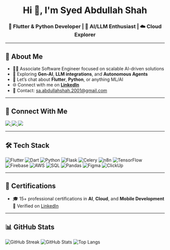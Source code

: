 <h1 align="center">Hi 👋, I'm Syed Abdullah Shah</h1>  
<h3 align="center">🚀 Flutter & Python Developer | 🧠 AI/LLM Enthusiast | ☁️ Cloud Explorer</h3>

<!--<p align="center">
  <img src="https://komarev.com/ghpvc/?username=MajorAbdullah&label=Profile%20views&color=0e75b6&style=flat" alt="Profile views" />
</p> -->
<!-- This is a comment in Markdown -->


---

## 🧩 About Me
- 👨‍💻 Associate Software Engineer focused on scalable AI-driven solutions
- 🌱 Exploring **Gen-AI**, **LLM integrations**, and **Autonomous Agents**
- 💬 Let’s chat about **Flutter**, **Python**, or anything ML/AI
- 🌐 Connect with me on [**LinkedIn**](http://www.linkedin.com/in/syed-abdullah-shah-4018a5176)
- 📩 Contact: [sa.abdullahshah.2001@gmail.com](mailto:sa.abdullahshah.2001@gmail.com)
<!-- - 📄 View my [**Resume**](https://drive.google.com/file/d/1IS8fIxf_smGrgYN0nD4X_vSjDF4E_Cpn/view?usp=sharing) -->


---

## 🔗 Connect With Me

<a href="http://www.linkedin.com/in/syed-abdullah-shah-4018a5176">
    <img src="https://img.shields.io/badge/LinkedIn-0077B5?style=for-the-badge&logo=linkedin&logoColor=white" />
</a>
<a href="https://github.com/MajorAbdullah">
    <img src="https://img.shields.io/badge/GitHub-181717?style=for-the-badge&logo=github&logoColor=white" />
</a>
<a href="https://www.coursera.org/learner/syed-abdullah-shah">
    <img src="https://img.shields.io/badge/Coursera-2A73CC?style=for-the-badge&logo=coursera&logoColor=white" />
</a>

---

## 🛠️ Tech Stack

![Flutter](https://img.shields.io/badge/Flutter-02569B?style=for-the-badge&logo=flutter&logoColor=white)
![Dart](https://img.shields.io/badge/Dart-0175C2?style=for-the-badge&logo=dart&logoColor=white)
![Python](https://img.shields.io/badge/Python-3776AB?style=for-the-badge&logo=python&logoColor=white)
![Flask](https://img.shields.io/badge/Flask-000000?style=for-the-badge&logo=flask&logoColor=white)
![Celery](https://img.shields.io/badge/Celery-37814A?style=for-the-badge&logo=celery&logoColor=white)
![n8n](https://img.shields.io/badge/n8n-ED5C4D?style=for-the-badge&logo=n8n&logoColor=white)
![TensorFlow](https://img.shields.io/badge/TensorFlow-FF6F00?style=for-the-badge&logo=tensorflow&logoColor=white)
![Firebase](https://img.shields.io/badge/Firebase-FFCA28?style=for-the-badge&logo=firebase&logoColor=black)
![AWS](https://img.shields.io/badge/AWS-232F3E?style=for-the-badge&logo=amazonaws&logoColor=white)
![SQL](https://img.shields.io/badge/SQL-4479A1?style=for-the-badge&logo=postgresql&logoColor=white)
![Pandas](https://img.shields.io/badge/Pandas-150458?style=for-the-badge&logo=pandas&logoColor=white)
![Figma](https://img.shields.io/badge/Figma-F24E1E?style=for-the-badge&logo=figma&logoColor=white)
![ClickUp](https://img.shields.io/badge/ClickUp-7B68EE?style=for-the-badge&logo=clickup&logoColor=white)

---

## 🏅 Certifications

- 🎓 15+ professional certifications in **AI**, **Cloud**, and **Mobile Development**  
  📌 Verified on [LinkedIn](http://www.linkedin.com/in/syed-abdullah-shah-4018a5176)

---

## 📊 GitHub Stats

![GitHub Streak](https://streak-stats.demolab.com?user=MajorAbdullah&theme=gotham)
![GitHub Stats](https://github-readme-stats.vercel.app/api?username=MajorAbdullah&theme=gotham)
![Top Langs](https://github-readme-stats.vercel.app/api/top-langs/?username=MajorAbdullah&layout=compact&theme=gotham)

